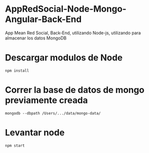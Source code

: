 # AppRedSocial-Node-Mongo-Angular-Back-End
App Mean Red Social, Back-End, utilizando Node-js, utilizando para almacenar los datos MongoDB


# Descargar modulos de Node

````
npm install
````

# Correr la base de datos de mongo previamente creada

`````
mongodb --dbpath /Users/.../data/mongo-data/
`````

# Levantar node

````
npm start
````

